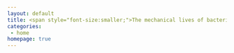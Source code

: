 ```yaml
---
layout: default
title: <span style="font-size:smaller;">The mechanical lives of bacteria</span>
categories:
 - home
homepage: true
---
```

